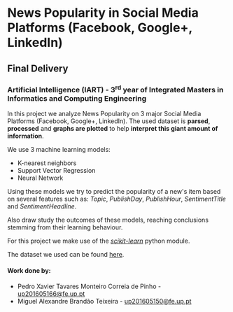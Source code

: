 # News Popularity in Social Media Platforms (Facebook, Google+, LinkedIn)
## Final Delivery
### Artificial Intelligence (IART) - 3<sup>rd</sup> year of Integrated Masters in Informatics and Computing Engineering

In this project we analyze News Popularity on 3 major Social Media Platforms (Facebook, Google+, LinkedIn).
The used dataset is __parsed__, __processed__ and __graphs are plotted__ to help __interpret this giant amount of information__.

We use 3 machine learning models:
* K-nearest neighbors
* Support Vector Regression
* Neural Network

Using these models we try to predict the popularity of a new's item based on several features such as: _Topic_, _PublishDay_, _PublishHour_, _SentimentTitle_ and _SentimentHeadline_.

Also draw study the outcomes of these models, reaching conclusions stemming from their learning behaviour.

For this project we make use of the [*scikit-learn*](https://scikit-learn.org/stable/) python module.

The dataset we used can be found [here](http://archive.ics.uci.edu/ml/datasets/News+Popularity+in+Multiple+Social+Media+Platforms).  

#### Work done by:
* Pedro Xavier Tavares Monteiro Correia de Pinho - up201605166@fe.up.pt
* Miguel Alexandre Brandão Teixeira - up201605150@fe.up.pt
